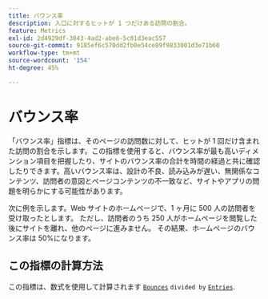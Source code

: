 ```yaml
---
title: バウンス率
description: 入口に対するヒットが 1 つだけある訪問の割合。
feature: Metrics
exl-id: 2d4929df-3843-4ad2-abe6-5c01d3eac557
source-git-commit: 9185ef6c570dd2fb0e54ce89f9833001d3e71b60
workflow-type: tm+mt
source-wordcount: '154'
ht-degree: 45%

---
```


# バウンス率

「バウンス率」指標は、そのページの訪問数に対して、ヒットが 1 回だけ含まれた訪問の割合を示します。この指標を使用すると、バウンス率が最も高いディメンション項目を把握したり、サイトのバウンス率の合計を時間の経過と共に確認したりできます。高いバウンス率は、設計の不良、読み込みが遅い、無関係なコンテンツ、訪問者の意図とページコンテンツの不一致など、サイトやアプリの問題を明らかにする可能性があります。

次に例を示します。Web サイトのホームページで、1 ヶ月に 500 人の訪問者を受け取ったとします。 ただし、訪問者のうち 250 人がホームページを閲覧した後にサイトを離れ、他のページに進みません。 その結果、ホームページのバウンス率は 50%になります。

## この指標の計算方法

この指標は、数式を使用して計算されます [`Bounces`](bounces.md) `divided by` [`Entries`](entries.md).

